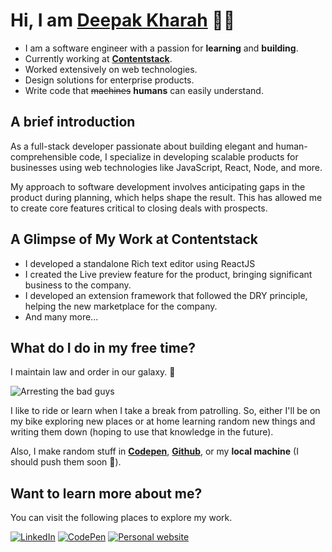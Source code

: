# Hi, I am [Deepak Kharah](https://www.deepakkharah.com/) 👋😄

-   I am a software engineer with a passion for **learning** and **building**.
-   Currently working at **[Contentstack](https://github.com/contentstack)**.
-   Worked extensively on web technologies.
-   Design solutions for enterprise products.
-   Write code that ~~machines~~ **humans** can easily understand.

## A brief introduction

As a full-stack developer passionate about building elegant and human-comprehensible code, I specialize in developing scalable products for businesses using web technologies like JavaScript, React, Node, and more.

My approach to software development involves anticipating gaps in the product during planning, which helps shape the result. This has allowed me to create core features critical to closing deals with prospects.

## A Glimpse of My Work at Contentstack

-   I developed a standalone Rich text editor using ReactJS
-   I created the Live preview feature for the product, bringing significant business to the company.
-   I developed an extension framework that followed the DRY principle, helping the new marketplace for the company.
-   And many more...

## What do I do in my free time?

I maintain law and order in our galaxy. 🤫

![Arresting the bad guys](https://img.shields.io/badge/arrests_made-classified-222?style=for-the-badge)

I like to ride or learn when I take a break from patrolling. So, either I'll be on my bike exploring new places or at home learning random new things and writing them down (hoping to use that knowledge in the future).

Also, I make random stuff in [**Codepen**](https://codepen.io/deepak_kharah), [**Github**](https://github.com/Deepak-Kharah/), or my **local machine** (I should push them soon 🤔).

## Want to learn more about me?

You can visit the following places to explore my work.

[![LinkedIn](https://img.shields.io/badge/LinkedIn-222?logo=linkedin&logoColor=white&style=for-the-badge)](https://www.linkedin.com/in/deepakkharah/)
[![CodePen](https://img.shields.io/badge/Codepen-222?style=for-the-badge&logo=codepen&logoColor=white)](https://codepen.io/deepak_kharah)
[![Personal website](https://img.shields.io/badge/portfolio-222?style=for-the-badge&logo=About.me&logoColor=white)](https://www.deepakkharah.com/)

<style>
    h1, h2 {
        border-bottom: transparent !important;
    }
</style>
